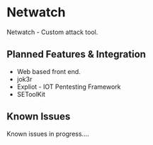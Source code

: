 # Netwatch

Netwatch - Custom attack tool.

## Planned Features & Integration
- Web based front end. 
- jok3r
- Expliot - IOT Pentesting Framework
- SEToolKit


## Known Issues
Known issues in progress....
